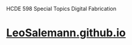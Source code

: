 HCDE 598 Special Topics Digital Fabrication
# [LeoSalemann.github.io](https://leosalemann.github.io/)
